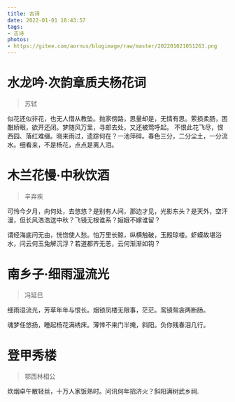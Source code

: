 ```yaml
---
title: 古诗
date: 2022-01-01 18:43:57
tags:
- 古诗
photos:
- https://gitee.com/aornus/blogimage/raw/master/202201021051263.png
---
```


# 水龙吟·次韵章质夫杨花词

> 苏轼

似花还似非花，也无人惜从教坠。抛家傍路，思量却是，无情有思。萦损柔肠，困酣娇眼，欲开还闭。梦随风万里，寻郎去处，又还被莺呼起。   不恨此花飞尽，恨西园、落红难缀。晓来雨过，遗踪何在？一池萍碎。春色三分，二分尘土，一分流水。细看来，不是杨花，点点是离人泪。

# 木兰花慢·中秋饮酒

> 辛弃疾

可怜今夕月，向何处，去悠悠？是别有人间，那边才见，光影东头？是天外，空汗漫，但长风浩浩送中秋？飞镜无根谁系？姮娥不嫁谁留？

谓经海底问无由，恍惚使人愁。怕万里长鲸，纵横触破，玉殿琼楼。虾蟆故堪浴水，问云何玉兔解沉浮？若道都齐无恙，云何渐渐如钩？

# 南乡子·细雨湿流光

> 冯延巳

细雨湿流光，芳草年年与恨长。烟锁凤楼无限事，茫茫。鸾镜鸳衾两断肠。

魂梦任悠扬，睡起杨花满绣床。薄悻不来门半掩，斜阳。负你残春泪几行。

# 登甲秀楼

> 鄂西林相公

炊烟卓午散轻丝，十万人家饭熟时。问讯何年招济火？斜阳满树武乡祠.
